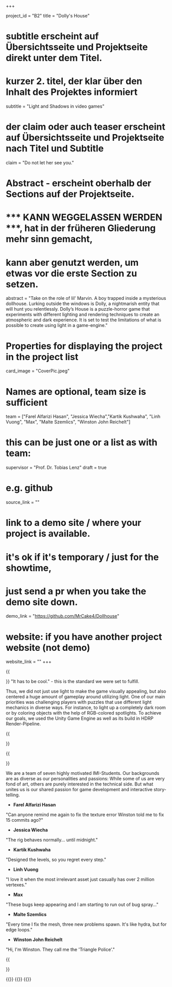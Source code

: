 +++


project_id = "B2"
title = "Dolly's House"

# subtitle erscheint auf Übersichtsseite und Projektseite direkt unter dem Titel.
# kurzer 2. titel, der klar über den Inhalt des Projektes informiert
subtitle = "Light and Shadows in video games"

# der claim oder auch teaser erscheint auf Übersichtsseite und Projektseite nach Titel und Subtitle
claim = "Do not let her see you."

# Abstract - erscheint oberhalb der Sections auf der Projektseite. 
# *** KANN WEGGELASSEN WERDEN ***, hat in der früheren Gliederung mehr sinn gemacht,
# kann aber genutzt werden, um etwas vor die erste Section zu setzen.
abstract = "Take on the role of lil' Marvin. A boy trapped inside a mysterious dollhouse. Lurking outside the windows is Dolly, a nightmarish entity that will hunt you relentlessly. Dolly’s House is a puzzle-horror game that experiments with different lighting and rendering techniques to create an atmospheric and dark experience. It is set to test the limitations of what is possible to create using light in a game-engine."

# Properties for displaying the project in the project list
card_image = "CoverPic.jpeg"

# Names are optional, team size is sufficient
team = ["Farel Alfarizi Hasan", "Jessica Wiecha","Kartik Kushwaha", "Linh Vuong", "Max", "Malte Szemlics", "Winston John Reichelt"]
# this can be just one or a list as with team:
supervisor = "Prof. Dr. Tobias Lenz"
draft = true


# e.g. github
source_link = ""
# link to a demo site / where your project is available.
# it's ok if it's temporary / just for the showtime, 
# just send a pr when you take the demo site down.
demo_link = "https://github.com/MrCake4/Dollhouse"
# website: if you have another project website (not demo)
website_link = ""
+++

{{<section title="Goals">}}
"It has to be cool." - this is the standard we were set to fulfill.

Thus, we did not just use light to make the game visually appealing, but also
centered a huge amount of gameplay around utilizing light. One of our main priorities
was challenging players with puzzles that use different light mechanics in diverse
ways. For instance, to light up a completely dark room or by coloring objects with the
help of RGB-colored spotlights. To achieve our goals, we used the Unity Game
Engine as well as its build in HDRP Render-Pipeline. 

{{</section>}}

{{<section title="Meet the Team">}}

We are a team of seven highly motivated IMI-Students. Our backgrounds are as
diverse as our personalities and passions: While some of us are very fond of art,
others are purely interested in the technical side. But what unites us is our shared
passion for game development and interactive story-telling.


* **Farel Alfarizi Hasan**

"Can anyone remind me again to fix the texture error Winston told me to fix 15
commits ago?"

* **Jessica Wiecha**

"The rig behaves normally... until midnight."

* **Kartik Kushwaha**

"Designed the levels, so you regret every step."

* **Linh Vuong**

"I love it when the most irrelevant asset just casually has over 2 million vertexes."

* **Max**

"These bugs keep appearing and I am starting to run out of bug spray..."

* **Malte Szemlics**

"Every time I fix the mesh, three new problems spawn. It's like hydra, but for edge loops."

* **Winston John Reichelt**

"Hi, I'm Winston. They call me the 'Triangle Police'."

{{</section>}} 



{{<gallery>}}
{{<team-member image="Placeholder.png" name="Placeholder">}}
{{</gallery>}}

